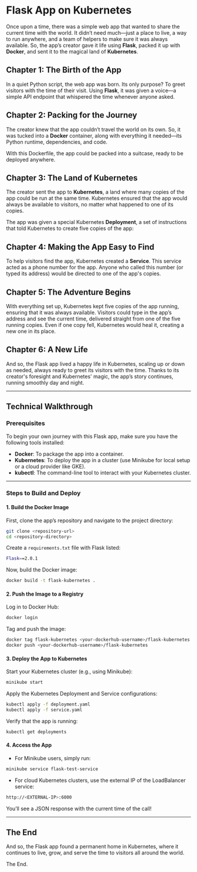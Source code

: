 
# Flask App on Kubernetes

Once upon a time, there was a simple web app that wanted to share the current time with the world. It didn’t need much—just a place to live, a way to run anywhere, and a team of helpers to make sure it was always available. So, the app’s creator gave it life using **Flask**, packed it up with **Docker**, and sent it to the magical land of **Kubernetes**.

## Chapter 1: The Birth of the App

In a quiet Python script, the web app was born. Its only purpose? To greet visitors with the time of their visit. Using **Flask**, it was given a voice—a simple API endpoint that whispered the time whenever anyone asked.


## Chapter 2: Packing for the Journey

The creator knew that the app couldn’t travel the world on its own. So, it was tucked into a **Docker** container, along with everything it needed—its Python runtime, dependencies, and code.

With this Dockerfile, the app could be packed into a suitcase, ready to be deployed anywhere.

## Chapter 3: The Land of Kubernetes

The creator sent the app to **Kubernetes**, a land where many copies of the app could be run at the same time. Kubernetes ensured that the app would always be available to visitors, no matter what happened to one of its copies.

The app was given a special Kubernetes **Deployment**, a set of instructions that told Kubernetes to create five copies of the app:


## Chapter 4: Making the App Easy to Find

To help visitors find the app, Kubernetes created a **Service**. This service acted as a phone number for the app. Anyone who called this number (or typed its address) would be directed to one of the app's copies.


## Chapter 5: The Adventure Begins

With everything set up, Kubernetes kept five copies of the app running, ensuring that it was always available. Visitors could type in the app’s address and see the current time, delivered straight from one of the five running copies. Even if one copy fell, Kubernetes would heal it, creating a new one in its place.

## Chapter 6: A New Life

And so, the Flask app lived a happy life in Kubernetes, scaling up or down as needed, always ready to greet its visitors with the time. Thanks to its creator's foresight and Kubernetes' magic, the app’s story continues, running smoothly day and night.

---

## Technical Walkthrough

### Prerequisites

To begin your own journey with this Flask app, make sure you have the following tools installed:

- **Docker**: To package the app into a container.
- **Kubernetes**: To deploy the app in a cluster (use Minikube for local setup or a cloud provider like GKE).
- **kubectl**: The command-line tool to interact with your Kubernetes cluster.

---

### Steps to Build and Deploy

#### 1. Build the Docker Image
First, clone the app’s repository and navigate to the project directory:

```bash
git clone <repository-url>
cd <repository-directory>
```

Create a `requirements.txt` file with Flask listed:

```bash
Flask==2.0.1
```

Now, build the Docker image:

```bash
docker build -t flask-kubernetes .
```

#### 2. Push the Image to a Registry
Log in to Docker Hub:

```bash
docker login
```

Tag and push the image:

```bash
docker tag flask-kubernetes <your-dockerhub-username>/flask-kubernetes
docker push <your-dockerhub-username>/flask-kubernetes
```

#### 3. Deploy the App to Kubernetes

Start your Kubernetes cluster (e.g., using Minikube):

```bash
minikube start
```

Apply the Kubernetes Deployment and Service configurations:

```bash
kubectl apply -f deployment.yaml
kubectl apply -f service.yaml
```

Verify that the app is running:

```bash
kubectl get deployments
```

#### 4. Access the App

- For Minikube users, simply run:

```bash
minikube service flask-test-service
```

- For cloud Kubernetes clusters, use the external IP of the LoadBalancer service:

```bash
http://<EXTERNAL-IP>:6000
```

You’ll see a JSON response with the current time of the call!

---

## The End

And so, the Flask app found a permanent home in Kubernetes, where it continues to live, grow, and serve the time to visitors all around the world.

The End.

